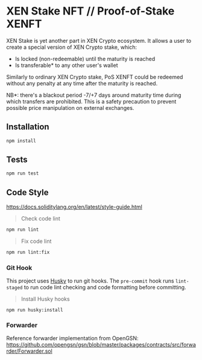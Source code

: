 # XEN Stake NFT // Proof-of-Stake XENFT

XEN Stake is yet another part in XEN Crypto ecosystem. It allows a user to create a special version of XEN Crypto stake, which:

- Is locked (non-redeemable) until the maturity is reached
- Is transferable* to any other user's wallet

Similarly to ordinary XEN Crypto stake, PoS XENFT could be redeemed without any penalty at any time after the maturity is reached.

NB*: there's a blackout period -7/+7 days around maturity time during which transfers are prohibited. This is a safety precaution to prevent possible price manipulation on external exchanges.

## Installation

```bash
npm install
```

## Tests

```bash
npm run test
```

## Code Style

https://docs.soliditylang.org/en/latest/style-guide.html

> Check code lint

```bash
npm run lint
```

> Fix code lint

```bash
npm run lint:fix
```

### Git Hook

This project uses [Husky](https://typicode.github.io/husky/#/) to run git hooks. The `pre-commit`
hook runs `lint-staged` to run code lint checking and code formatting before committing.

> Install Husky hooks

```shell
npm run husky:install
```

### Forwarder

Reference forwarder implementation from OpenGSN: https://github.com/opengsn/gsn/blob/master/packages/contracts/src/forwarder/Forwarder.sol
